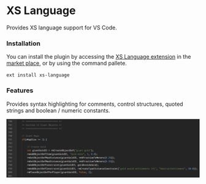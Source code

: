 XS Language
===========

Provides XS language support for VS Code.

### Installation

You can install the plugin by accessing the [XS Language extension](https://marketplace.visualstudio.com/items?itemName=CraicOverflow89.xs-language) in the [market place](https://marketplace.visualstudio.com/vscode), or by using the command pallete.

```
ext install xs-language
```

### Features

Provides syntax highlighting for comments, control structures, quoted strings and boolean / numeric constants.

![Syntax Highlighting](./resources/images/syntax.png)